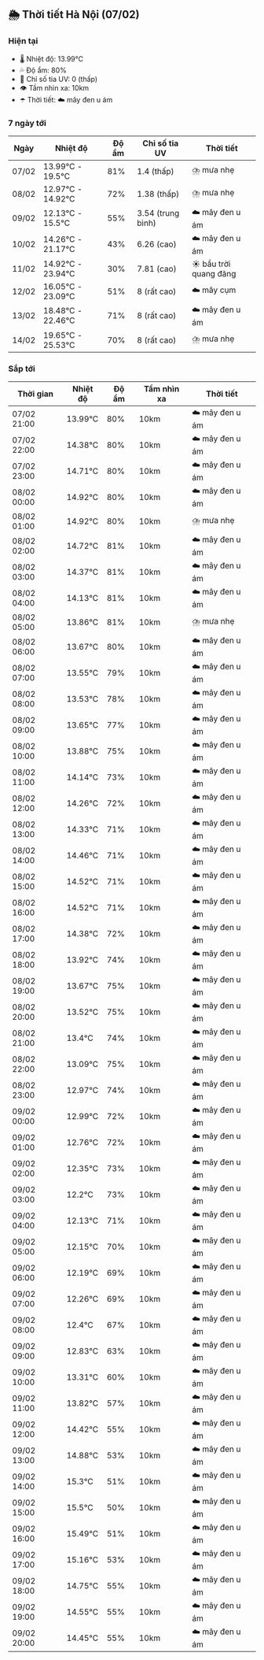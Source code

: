## 🌦️ Thời tiết Hà Nội (07/02)

### Hiện tại

- 🌡️ Nhiệt độ: 13.99℃
- 💦 Độ ẩm: 80%
- 🌟 Chỉ số tia UV: 0 (thấp)
- 👁️ Tầm nhìn xa: 10km
- ☂️ Thời tiết: ☁️ mây đen u ám

### 7 ngày tới

| Ngày | Nhiệt độ | Độ ẩm | Chỉ số tia UV | Thời tiết |
| --- | --- | --- | --- | --- |
| 07/02 | 13.99℃ - 19.5℃ | 81% | 1.4 (thấp) | ⛈️ mưa nhẹ |
| 08/02 | 12.97℃ - 14.92℃ | 72% | 1.38 (thấp) | ⛈️ mưa nhẹ |
| 09/02 | 12.13℃ - 15.5℃ | 55% | 3.54 (trung bình) | ☁️ mây đen u ám |
| 10/02 | 14.26℃ - 21.17℃ | 43% | 6.26 (cao) | ☁️ mây đen u ám |
| 11/02 | 14.92℃ - 23.94℃ | 30% | 7.81 (cao) | ☀️ bầu trời quang đãng |
| 12/02 | 16.05℃ - 23.09℃ | 51% | 8 (rất cao) | ☁️ mây cụm |
| 13/02 | 18.48℃ - 22.46℃ | 71% | 8 (rất cao) | ☁️ mây đen u ám |
| 14/02 | 19.65℃ - 25.53℃ | 70% | 8 (rất cao) | ⛈️ mưa nhẹ |

### Sắp tới

| Thời gian | Nhiệt độ | Độ ẩm | Tầm nhìn xa | Thời tiết |
| --- | --- | --- | --- | --- |
| 07/02 21:00 | 13.99℃ | 80% | 10km | ☁️ mây đen u ám |
| 07/02 22:00 | 14.38℃ | 80% | 10km | ☁️ mây đen u ám |
| 07/02 23:00 | 14.71℃ | 80% | 10km | ☁️ mây đen u ám |
| 08/02 00:00 | 14.92℃ | 80% | 10km | ☁️ mây đen u ám |
| 08/02 01:00 | 14.92℃ | 80% | 10km | ⛈️ mưa nhẹ |
| 08/02 02:00 | 14.72℃ | 81% | 10km | ☁️ mây đen u ám |
| 08/02 03:00 | 14.37℃ | 81% | 10km | ☁️ mây đen u ám |
| 08/02 04:00 | 14.13℃ | 81% | 10km | ☁️ mây đen u ám |
| 08/02 05:00 | 13.86℃ | 81% | 10km | ⛈️ mưa nhẹ |
| 08/02 06:00 | 13.67℃ | 80% | 10km | ☁️ mây đen u ám |
| 08/02 07:00 | 13.55℃ | 79% | 10km | ☁️ mây đen u ám |
| 08/02 08:00 | 13.53℃ | 78% | 10km | ☁️ mây đen u ám |
| 08/02 09:00 | 13.65℃ | 77% | 10km | ☁️ mây đen u ám |
| 08/02 10:00 | 13.88℃ | 75% | 10km | ☁️ mây đen u ám |
| 08/02 11:00 | 14.14℃ | 73% | 10km | ☁️ mây đen u ám |
| 08/02 12:00 | 14.26℃ | 72% | 10km | ☁️ mây đen u ám |
| 08/02 13:00 | 14.33℃ | 71% | 10km | ☁️ mây đen u ám |
| 08/02 14:00 | 14.46℃ | 71% | 10km | ☁️ mây đen u ám |
| 08/02 15:00 | 14.52℃ | 71% | 10km | ☁️ mây đen u ám |
| 08/02 16:00 | 14.52℃ | 71% | 10km | ☁️ mây đen u ám |
| 08/02 17:00 | 14.38℃ | 72% | 10km | ☁️ mây đen u ám |
| 08/02 18:00 | 13.92℃ | 74% | 10km | ☁️ mây đen u ám |
| 08/02 19:00 | 13.67℃ | 75% | 10km | ☁️ mây đen u ám |
| 08/02 20:00 | 13.52℃ | 75% | 10km | ☁️ mây đen u ám |
| 08/02 21:00 | 13.4℃ | 74% | 10km | ☁️ mây đen u ám |
| 08/02 22:00 | 13.09℃ | 75% | 10km | ☁️ mây đen u ám |
| 08/02 23:00 | 12.97℃ | 74% | 10km | ☁️ mây đen u ám |
| 09/02 00:00 | 12.99℃ | 72% | 10km | ☁️ mây đen u ám |
| 09/02 01:00 | 12.76℃ | 72% | 10km | ☁️ mây đen u ám |
| 09/02 02:00 | 12.35℃ | 73% | 10km | ☁️ mây đen u ám |
| 09/02 03:00 | 12.2℃ | 73% | 10km | ☁️ mây đen u ám |
| 09/02 04:00 | 12.13℃ | 71% | 10km | ☁️ mây đen u ám |
| 09/02 05:00 | 12.15℃ | 70% | 10km | ☁️ mây đen u ám |
| 09/02 06:00 | 12.19℃ | 69% | 10km | ☁️ mây đen u ám |
| 09/02 07:00 | 12.26℃ | 69% | 10km | ☁️ mây đen u ám |
| 09/02 08:00 | 12.4℃ | 67% | 10km | ☁️ mây đen u ám |
| 09/02 09:00 | 12.83℃ | 63% | 10km | ☁️ mây đen u ám |
| 09/02 10:00 | 13.31℃ | 60% | 10km | ☁️ mây đen u ám |
| 09/02 11:00 | 13.82℃ | 57% | 10km | ☁️ mây đen u ám |
| 09/02 12:00 | 14.42℃ | 55% | 10km | ☁️ mây đen u ám |
| 09/02 13:00 | 14.88℃ | 53% | 10km | ☁️ mây đen u ám |
| 09/02 14:00 | 15.3℃ | 51% | 10km | ☁️ mây đen u ám |
| 09/02 15:00 | 15.5℃ | 50% | 10km | ☁️ mây đen u ám |
| 09/02 16:00 | 15.49℃ | 51% | 10km | ☁️ mây đen u ám |
| 09/02 17:00 | 15.16℃ | 53% | 10km | ☁️ mây đen u ám |
| 09/02 18:00 | 14.75℃ | 55% | 10km | ☁️ mây đen u ám |
| 09/02 19:00 | 14.55℃ | 55% | 10km | ☁️ mây đen u ám |
| 09/02 20:00 | 14.45℃ | 55% | 10km | ☁️ mây đen u ám |
